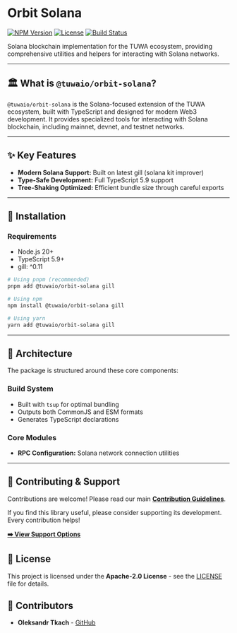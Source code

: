 # Orbit Solana

[![NPM Version](https://img.shields.io/npm/v/@tuwaio/orbit-solana.svg)](https://www.npmjs.com/package/@tuwaio/orbit-solana)
[![License](https://img.shields.io/npm/l/@tuwaio/orbit-solana.svg)](./LICENSE)
[![Build Status](https://img.shields.io/github/actions/workflow/status/TuwaIO/satellite-connect/release.yml?branch=main)](https://github.com/TuwaIO/satellite-connect/actions)

Solana blockchain implementation for the TUWA ecosystem, providing comprehensive utilities and helpers for interacting with Solana networks.

---

## 🏛️ What is `@tuwaio/orbit-solana`?

`@tuwaio/orbit-solana` is the Solana-focused extension of the TUWA ecosystem, built with TypeScript and designed for modern Web3 development. It provides specialized tools for interacting with Solana blockchain, including mainnet, devnet, and testnet networks.

---

## ✨ Key Features

- **Modern Solana Support:** Built on latest gill (solana kit improver)
- **Type-Safe Development:** Full TypeScript 5.9 support
- **Tree-Shaking Optimized:** Efficient bundle size through careful exports

---

## 💾 Installation

### Requirements
- Node.js 20+
- TypeScript 5.9+
- gill: ^0.11

```bash
# Using pnpm (recommended)
pnpm add @tuwaio/orbit-solana gill

# Using npm
npm install @tuwaio/orbit-solana gill

# Using yarn
yarn add @tuwaio/orbit-solana gill
```
---

## 🔧 Architecture

The package is structured around these core components:

### Build System
- Built with `tsup` for optimal bundling
- Outputs both CommonJS and ESM formats
- Generates TypeScript declarations

### Core Modules
- **RPC Configuration:** Solana network connection utilities
---

## 🤝 Contributing & Support

Contributions are welcome! Please read our main **[Contribution Guidelines](https://github.com/TuwaIO/workflows/blob/main/CONTRIBUTING.md)**.

If you find this library useful, please consider supporting its development. Every contribution helps!

[**➡️ View Support Options**](https://github.com/TuwaIO/workflows/blob/main/Donation.md)

## 📄 License

This project is licensed under the **Apache-2.0 License** - see the [LICENSE](./LICENSE) file for details.

## 👥 Contributors

- **Oleksandr Tkach** - [GitHub](https://github.com/Argeare5)